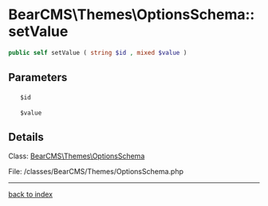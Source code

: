 # BearCMS\Themes\OptionsSchema::setValue

```php
public self setValue ( string $id , mixed $value )
```

## Parameters

&nbsp;&nbsp;&nbsp;&nbsp;&nbsp;&nbsp;`$id`

&nbsp;&nbsp;&nbsp;&nbsp;&nbsp;&nbsp;`$value`

## Details

Class: [BearCMS\Themes\OptionsSchema](bearcms.themes.optionsschema.class.md)

File: /classes/BearCMS/Themes/OptionsSchema.php

---

[back to index](index.md)

